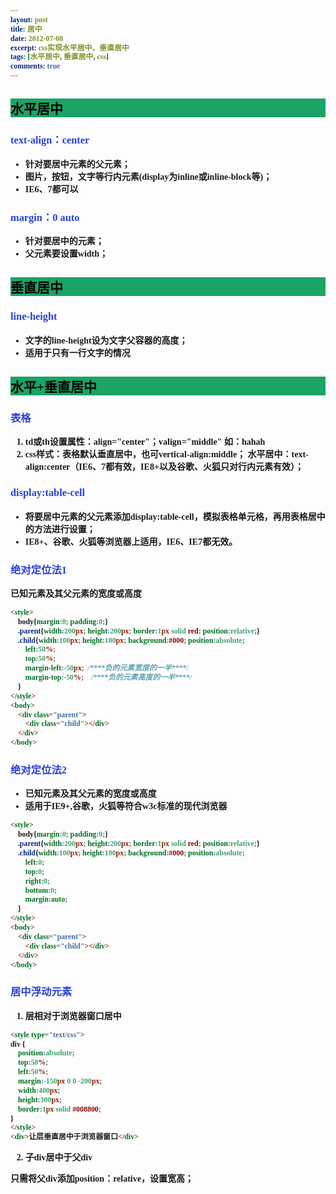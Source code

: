 ```yaml
---
layout: post
title: 居中
date: 2012-07-08
excerpt: css实现水平居中、垂直居中
tags: [水平居中, 垂直居中, css]
comments: true
---
```

<style type="text/css">
    *{
    font-family:"幼圆";
    font-weight:bold;   
}
    h2{
    color:#000;
    background-color:#1CA366;
}
    em{
    color:red;
}
	h3{
	color:#2841D8;
}
</style>
## 水平居中

### text-align：center

* 针对要居中元素的父元素；
* 图片，按钮，文字等行内元素(display为inline或inline-block等)；
* IE6、7都可以

### margin：0 auto

* 针对要居中的元素；
* 父元素要设置width；

## 垂直居中

### line-height

* 文字的line-height设为文字父容器的高度；
* 适用于只有一行文字的情况

## 水平+垂直居中

### 表格

1. td或th设置属性：align="center"；valign="middle" 如：<td align="center">hahah</td>
2. css样式：表格默认垂直居中，也可vertical-align:middle；
			水平居中：text-align:center（IE6、7都有效，IE8+以及谷歌、火狐只对行内元素有效）；

### display:table-cell

* 将要居中元素的父元素添加display:table-cell，模拟表格单元格，再用表格居中的方法进行设置；
* IE8+、谷歌、火狐等浏览器上适用，IE6、IE7都无效。

### 绝对定位法1

已知元素及其父元素的宽度或高度

```html
<style>
	body{margin:0; padding:0;}
	.parent{width:200px; height:200px; border:1px solid red; position:relative;}
	.child{width:100px; height:100px; background:#000; position:absolute;
		left:50%;
		top:50%;
		margin-left:-50px;  /****负的元素宽度的一半****/
		margin-top:-50%;	/****负的元素高度的一半****/
	}
</style>
<body>
	<div class="parent">
		<div class="child"></div>
	</div>
</body>
```

### 绝对定位法2

* 已知元素及其父元素的宽度或高度
* 适用于IE9+,谷歌，火狐等符合w3c标准的现代浏览器

```html
<style>
	body{margin:0; padding:0;}
	.parent{width:200px; height:200px; border:1px solid red; position:relative;}
	.child{width:100px; height:100px; background:#000; position:absolute;
		left:0;
		top:0;
		right:0;
		bottom:0;
		margin:auto;
	}
</style>
<body>
	<div class="parent">
		<div class="child"></div>
	</div>
</body>
```

### 居中浮动元素
 1. 层相对于浏览器窗口居中

```html
<style type="text/css">        
div {
	position:absolute;
	top:50%;
	left:50%;
	margin:-150px 0 0 -200px;
	width:400px;
	height:300px;
	border:1px solid #008800;
}
</style>
<div>让层垂直居中于浏览器窗口</div>
```

2. 子div居中于父div

只需将父div添加position：relative，设置宽高；


